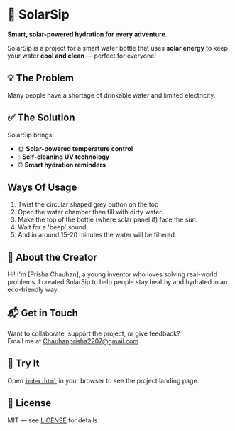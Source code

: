 # 🚀 SolarSip

**Smart, solar-powered hydration for every adventure.**

SolarSip is a project for a smart water bottle that uses **solar energy** to keep your water **cool and clean** — perfect for everyone!

## 💡 The Problem

Many people have a shortage of drinkable water and limited electricity.

## ✅ The Solution

SolarSip brings:

- 🌞 **Solar-powered temperature control**
- 💧 **Self-cleaning UV technology**
- ⏰ **Smart hydration reminders**
  
## Ways Of Usage

1) Twist the circular shaped grey button on the top
2) Open the water chamber then fill with dirty water.
3) Make the top of the bottle (where solar panel if) face the sun.
4) Wait for a 'beep' sound
5) And in around 15-20 minutes the water will be filtered.

   
## 👤 About the Creator

Hi! I'm [Prisha Chauhan], a young inventor who loves solving real-world problems. I created SolarSip to help people stay healthy and hydrated in an eco-friendly way.

## 📬 Get in Touch

Want to collaborate, support the project, or give feedback?  
Email me at [Chauhanprisha2207@gmail.com](mailto:Chauhanprisha2207@gmail.com)

## 🚀 Try It

Open [`index.html`](index.html) in your browser to see the project landing page.

## 📄 License

MIT — see [LICENSE](LICENSE) for details.
